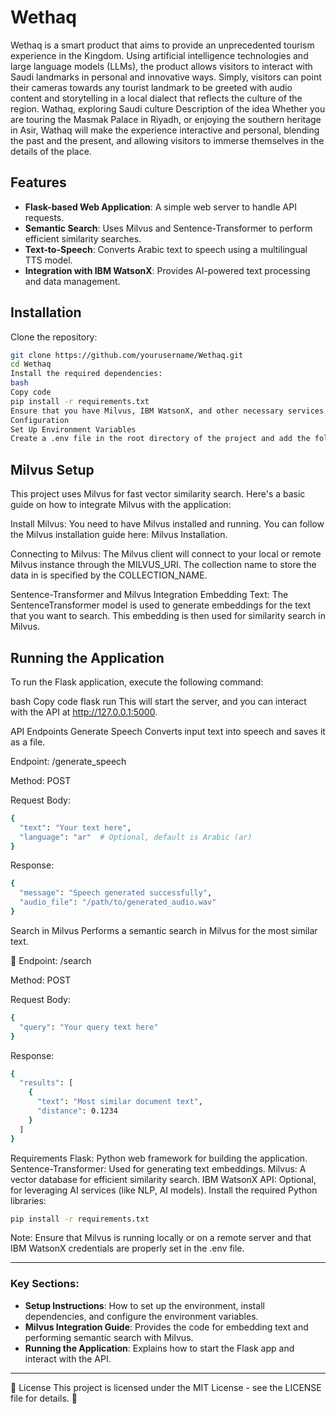 # Wethaq

Wethaq is a smart product that aims to provide an unprecedented tourism experience in the Kingdom. Using artificial intelligence technologies and large language models (LLMs), the product allows visitors to interact with Saudi landmarks in personal and innovative ways. Simply, visitors can point their cameras towards any tourist landmark to be greeted with audio content and storytelling in a local dialect that reflects the culture of the region.
Wathaq, exploring Saudi culture
Description of the idea
Whether you are touring the Masmak Palace in Riyadh, or enjoying the southern heritage in Asir, Wathaq will make the experience interactive and personal, blending the past and the present, and allowing visitors to immerse themselves in the details of the place.

## Features

- **Flask-based Web Application**: A simple web server to handle API requests.
- **Semantic Search**: Uses Milvus and Sentence-Transformer to perform efficient similarity searches.
- **Text-to-Speech**: Converts Arabic text to speech using a multilingual TTS model.
- **Integration with IBM WatsonX**: Provides AI-powered text processing and data management.


## Installation

Clone the repository:

```bash
git clone https://github.com/yourusername/Wethaq.git
cd Wethaq
Install the required dependencies:
bash
Copy code
pip install -r requirements.txt
Ensure that you have Milvus, IBM WatsonX, and other necessary services set up.
Configuration
Set Up Environment Variables
Create a .env file in the root directory of the project and add the following configuration settings:
```

## Milvus Setup
This project uses Milvus for fast vector similarity search. Here's a basic guide on how to integrate Milvus with the application:

Install Milvus: You need to have Milvus installed and running. You can follow the Milvus installation guide here: Milvus Installation.

Connecting to Milvus: The Milvus client will connect to your local or remote Milvus instance through the MILVUS_URI. The collection name to store the data in is specified by the COLLECTION_NAME.

Sentence-Transformer and Milvus Integration
Embedding Text: The SentenceTransformer model is used to generate embeddings for the text that you want to search. This embedding is then used for similarity search in Milvus.

## Running the Application
To run the Flask application, execute the following command:

bash
Copy code
flask run
This will start the server, and you can interact with the API at http://127.0.0.1:5000.

API Endpoints
Generate Speech
Converts input text into speech and saves it as a file.

Endpoint: /generate_speech

Method: POST

Request Body:
```bash
{
  "text": "Your text here",
  "language": "ar"  # Optional, default is Arabic (ar)
}
```

Response:
```bash
{
  "message": "Speech generated successfully",
  "audio_file": "/path/to/generated_audio.wav"
}
```
Search in Milvus
Performs a semantic search in Milvus for the most similar text.

🦾 Endpoint: /search

Method: POST

Request Body:
```bash
{
  "query": "Your query text here"
}
```
Response:
```bash
{
  "results": [
    {
      "text": "Most similar document text",
      "distance": 0.1234
    }
  ]
}
```
Requirements
Flask: Python web framework for building the application.
Sentence-Transformer: Used for generating text embeddings.
Milvus: A vector database for efficient similarity search.
IBM WatsonX API: Optional, for leveraging AI services (like NLP, AI models).
Install the required Python libraries:

```bash
pip install -r requirements.txt
```
Note: Ensure that Milvus is running locally or on a remote server and that IBM WatsonX credentials are properly set in the .env file.

---

### Key Sections:

- **Setup Instructions**: How to set up the environment, install dependencies, and configure the environment variables.
- **Milvus Integration Guide**: Provides the code for embedding text and performing semantic search with Milvus.
- **Running the Application**: Explains how to start the Flask app and interact with the API.

---
🪪 License This project is licensed under the MIT License - see the LICENSE file for details.
🪪 

